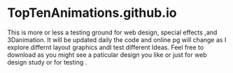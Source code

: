 # TopTenAnimations.github.io
This is more or less a testing ground for web design, special effects ,and 3Danimation.
It will be updated daily the code and online pg will change as I explore differnt layout graphics andI test different Ideas.
Feel free to download as you might see a paticular design you like or just for web design study or for testing .
